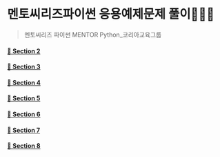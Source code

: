 # 멘토씨리즈파이썬 응용예제문제 풀이🧑🏻‍💻
> 멘토씨리즈 파이썬 MENTOR Python_코리아교육그룹
#### [📍 Section 2](Mentor_2.py)
#### [📍 Section 3](Mentor_3.py)
#### [📍 Section 4](Mentor_4.py)
#### [📍 Section 5](Mentor_5.py)
#### [📍 Section 6](Mentor_6.py)
#### [📍 Section 7](Mentor_7.py)
#### [📍 Section 8](Mentor_8.py)
